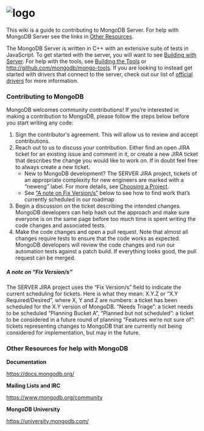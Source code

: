 # ![logo](https://media.mongodb.org/mongodb-logo-web-tagline.png)

This wiki is a guide to contributing to MongoDB Server. For help with MongoDB Server see the links in [Other Resources](#other-resources-for-help-with-mongodb).

The MongoDB Server is written in C++ with an extensive suite of tests in JavaScript. To get started with the server, you will want to see [Building with Server](Build-Mongodb-From-Source). For help with the tools, see [Building the Tools](Build-Tools-From-Source) or http://github.com/mongodb/mongo-tools. If you are looking to instead get started with drivers that connect to the server, check out our list of [official drivers](https://docs.mongodb.org/ecosystem/drivers/) for more information.

### Contributing to MongoDB
MongoDB welcomes community contributions! If you’re interested in making a contribution to MongoDB, please follow the steps below before you start writing any code:

1. Sign the contributor's agreement. This will allow us to review and accept contributions.
2. Reach out to us to discuss your contribution. Either find an open JIRA ticket for an existing issue and comment in it, or create a new JIRA ticket that describes the change you would like to work on. If in doubt feel free to always create a new ticket.
    * New to MongoDB development? The SERVER JIRA project, tickets of an appropriate complexity for new engineers are marked with a “neweng” label. For more details, see [Choosing a Project](https://github.com/mongodb/mongo/wiki/Choose-A-Project).
    * See [“A note on Fix Version/s”](#a-note-on-fix-versions) below to see how to find work that’s currently scheduled in our roadmap
3. Begin a discussion on the ticket describing the intended changes. MongoDB developers can help hash out the approach and make sure everyone is on the same page before too much time is spent writing the code changes and associated tests.
4. Make the code changes and open a pull request. Note that almost all changes require tests to ensure that the code works as expected. MongoDB developers will review the code changes and run our automation tests against a patch build. If everything looks good, the pull request can be merged.

##### A note on “Fix Version/s”
The SERVER JIRA project uses the “Fix Version/s” field to indicate the current scheduling for tickets. Here is what they mean:
X.Y.Z or “X.Y Required/Desired”, where X, Y and Z are numbers: a ticket has been scheduled for the X.Y version of MongoDB.
“Needs Triage”: a ticket needs to be scheduled
“Planning Bucket A”, “Planned but not scheduled”: a ticket to be considered in a future round of planning
“Features we’re not sure of”: tickets representing changes to MongoDB that are currently not being considered for implementation, but may in the future.

### Other Resources for help with MongoDB
**Documentation**

https://docs.mongodb.org/

**Mailing Lists and IRC**

https://www.mongodb.org/community

**MongoDB University**

https://university.mongodb.com/  